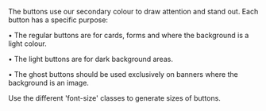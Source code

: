 The buttons use our secondary colour to draw attention and stand out. Each button has a specific purpose:

• The regular buttons are for cards, forms and where the background is a light colour.

• The light buttons are for dark background areas.

• The ghost buttons should be used exclusively on banners where the background is an image.

Use the different 'font-size' classes to generate sizes of buttons.
